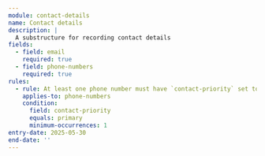 ```yaml
---
module: contact-details
name: Contact details
description: |
  A substructure for recording contact details
fields:
  - field: email
    required: true
  - field: phone-numbers
    required: true
rules:
  - rule: At least one phone number must have `contact-priority` set to `primary`
    applies-to: phone-numbers
    condition:
      field: contact-priority
      equals: primary
      minimum-occurrences: 1
entry-date: 2025-05-30
end-date: ''
---
```

